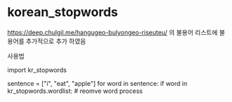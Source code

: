 # korean_stopwords

https://deep.chulgil.me/hangugeo-bulyongeo-riseuteu/ 
의 불용어 리스트에 불용어를 추가적으로 추가 하였음

사용법


import kr_stopwords

sentence = ["i", "eat", "apple"]
for word in sentence:
  if word in kr_stopwords.wordlist:
    # reomve word process

